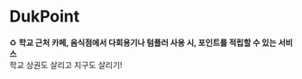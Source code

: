 # DukPoint
<aside>
♻️ <b>학교 근처 카페, 음식점에서 다회용기나 텀플러 사용 시, 포인트를 적립할 수 있는 서비스</b>
</aside>
학교 상권도 살리고 지구도 살리기!
